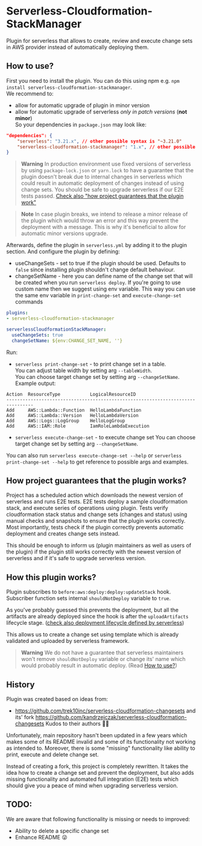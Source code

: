 # Serverless-Cloudformation-StackManager

Plugin for serverless that allows to create, review and execute change sets in AWS provider instead of
automatically deploying them.

## How to use?

First you need to install the plugin.   You can do this using npm e.g. `npm install serverless-cloudformation-stackmanager`.   
We recommend to:
- allow for automatic upgrade of plugin in minor version
- allow for automatic upgrade of serverless *only in patch versions* (**not minor**)    
  So your dependencies in `package.json` may look like:
```json
"dependencies": {
    "serverless": "3.21.x", // other possible syntax is "~3.21.0"
    "serverless-cloudformation-stackmanager": "1.x", // other possible syntax is "^1.0.0"
}
```

> **Warning**
> In production environment use fixed versions of serverless by using `package-lock.json` or `yarn.lock` to have a guarantee 
> that the plugin doesn't break due to internal changes in serverless which could result in automatic deployment of 
> changes instead of using change sets. You should be safe to upgrade serverless if our E2E tests passed.
> [Check also "how project guarantees that the plugin work"](#how-project-guarantees-that-the-plugin-works)

> **Note**
> In case plugin breaks, we intend to release a minor release of the plugin which would
> throw an error and this way prevent the deployment with a message. 
> This is why it's beneficial to allow for automatic minor versions upgrade.


Afterwards, define the plugin in `serverless.yml` by adding it to the plugin section. And configure the plugin by defining:   
- useChangeSets - set to true if the plugin should be used. Defaults to `false` since installing plugin shouldn't change default behaviour.
- changeSetName - here you can define name of the change set that will be created when you run `serverless deploy`. 
If you're going to use custom name then we suggest using env variable. 
This way you can use the same env variable in `print-change-set` and `execute-change-set` commands

```yaml
plugins:
- serverless-cloudformation-stackmanager

serverlessCloudformationStackManager:
  useChangeSets: true
  changeSetName: ${env:CHANGE_SET_NAME, ''}
```

Run:
- `serverless print-change-set` - to print change set in a table.     
You can adjust table width by setting arg `--tableWidth`.    
You can choose target change set by setting arg `--changeSetName`.     
Example output:
```
Action  ResourceType           LogicalResourceID
--------------------------------------------------------------------------------
Add     AWS::Lambda::Function  HelloLambdaFunction
Add     AWS::Lambda::Version   HelloLambdaVersion
Add     AWS::Logs::LogGroup    HelloLogGroup
Add     AWS::IAM::Role         IamRoleLambdaExecution
```
- `serverless execute-change-set` - to execute change set
You can choose target change set by setting arg `--changeSetName`.

You can also run `serverless execute-change-set --help` or `serverless print-change-set --help` to get reference 
to possible args and examples.

## How project guarantees that the plugin works?

Project has a scheduled action which downloads the newest version of serverless and runs E2E tests.
E2E tests deploy a sample cloudformation stack, and execute series of operations using plugin.
Tests verify cloudformation stack status and change sets (changes and status) using manual checks and snapshots to
ensure that the plugin works correctly.
Most importantly, tests check if the plugin correctly prevents automatic deployment and creates change sets instead.

This should be enough to inform us (plugin maintainers as well as users of the plugin) if the plugin still works
correctly
with the newest version of serverless and if it's safe to upgrade serverless version.

## How this plugin works?

Plugin subscribes to `before:aws:deploy:deploy:updateStack` hook. Subscriber function sets internal `shouldNotDeploy`
variable to `true`.

As you've probably guessed this prevents the deployment, but all the artifacts are already deployed since the hook is after
the `uploadArtifacts` lifecycle stage.
([check also deployment lifecycle defined by
serverless](https://github.com/serverless/serverless/blob/bb37f4fe75ff5234fae48ada433cd52ddf51cb91/lib/plugins/aws/deploy/index.js#L74-L79))

This allows us to create a change set using template which is already validated and uploaded by serverless framework.

> **Warning**
> We do not have a guarantee that serverless maintainers won't remove `shouldNotDeploy` variable or
> change its' name which would probably result in automatic deploy. (Read [How to use?](#how-to-use))

## History
Plugin was created based on ideas from:
- https://github.com/trek10inc/serverless-cloudformation-changesets and its' fork https://github.com/kandrzejczak/serverless-cloudformation-changesets
Kudos to their authors 👏🏅
 
Unfortunately, main repository hasn't been updated in a few years which makes some of its README invalid and some of 
its functionality not working as intended to.
Moreover, there is some "missing" functionality like ability to print, execute and delete change set. 

Instead of creating a fork, this project is completely rewritten. It takes the idea how to create a change set 
and prevent the deployment, but also adds missing functionality and automated full integration (E2E) tests which 
should give you a peace of mind when upgrading serverless version. 

## TODO:
We are aware that following functionality is missing or needs to improved:
- Ability to delete a specific change set
- Enhance README 😜
